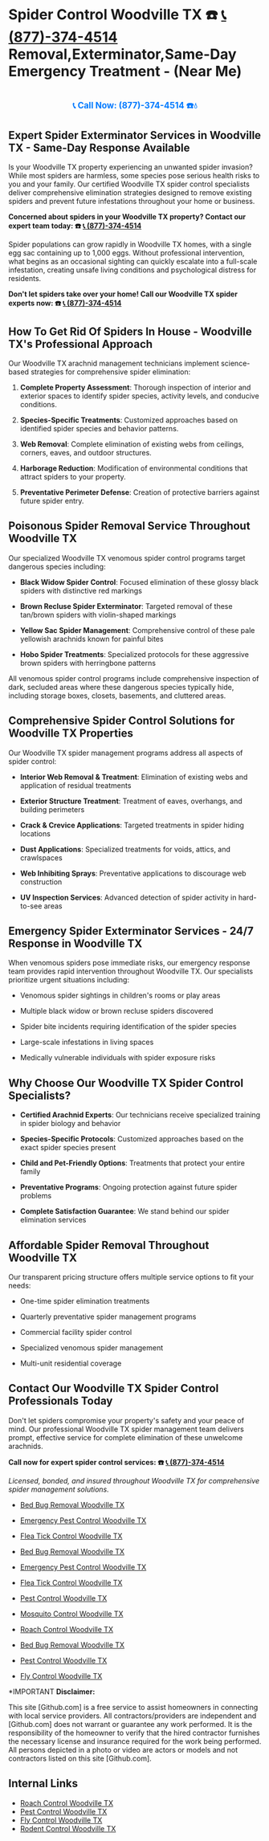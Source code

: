 # Spider Control Woodville TX ☎️ [📞 (877)-374-4514](https://pest-control-4514.netlify.app) Removal,Exterminator,Same-Day Emergency Treatment - (Near Me)
# 

<p align="center" style="font-size: 1.2em; font-weight: bold; margin: 20px 0;">
  <a href="https://pest-control-4514.netlify.app" target="_blank" style="color: #007BFF; text-decoration: none;">📞 Call Now: (877)-374-4514 ☎️💧</a>
</p>

## Expert Spider Exterminator Services in Woodville TX - Same-Day Response Available

Is your Woodville TX property experiencing an unwanted spider invasion? While most spiders are harmless, some species pose serious health risks to you and your family. Our certified Woodville TX spider control specialists deliver comprehensive elimination strategies designed to remove existing spiders and prevent future infestations throughout your home or business.

**Concerned about spiders in your Woodville TX property? Contact our expert team today: ☎️ [📞 (877)-374-4514](https://pest-control-4514.netlify.app)**

Spider populations can grow rapidly in Woodville TX homes, with a single egg sac containing up to 1,000 eggs. Without professional intervention, what begins as an occasional sighting can quickly escalate into a full-scale infestation, creating unsafe living conditions and psychological distress for residents.

**Don't let spiders take over your home! Call our Woodville TX spider experts now: ☎️ [📞 (877)-374-4514](https://pest-control-4514.netlify.app)**

## How To Get Rid Of Spiders In House - Woodville TX's Professional Approach

Our Woodville TX arachnid management technicians implement science-based strategies for comprehensive spider elimination:

1. **Complete Property Assessment**: Thorough inspection of interior and exterior spaces to identify spider species, activity levels, and conducive conditions.

2. **Species-Specific Treatments**: Customized approaches based on identified spider species and behavior patterns.

3. **Web Removal**: Complete elimination of existing webs from ceilings, corners, eaves, and outdoor structures.

4. **Harborage Reduction**: Modification of environmental conditions that attract spiders to your property.

5. **Preventative Perimeter Defense**: Creation of protective barriers against future spider entry.

## Poisonous Spider Removal Service Throughout Woodville TX

Our specialized Woodville TX venomous spider control programs target dangerous species including:

- **Black Widow Spider Control**: Focused elimination of these glossy black spiders with distinctive red markings

- **Brown Recluse Spider Exterminator**: Targeted removal of these tan/brown spiders with violin-shaped markings

- **Yellow Sac Spider Management**: Comprehensive control of these pale yellowish arachnids known for painful bites

- **Hobo Spider Treatments**: Specialized protocols for these aggressive brown spiders with herringbone patterns

All venomous spider control programs include comprehensive inspection of dark, secluded areas where these dangerous species typically hide, including storage boxes, closets, basements, and cluttered areas.

## Comprehensive Spider Control Solutions for Woodville TX Properties

Our Woodville TX spider management programs address all aspects of spider control:

- **Interior Web Removal & Treatment**: Elimination of existing webs and application of residual treatments

- **Exterior Structure Treatment**: Treatment of eaves, overhangs, and building perimeters

- **Crack & Crevice Applications**: Targeted treatments in spider hiding locations

- **Dust Applications**: Specialized treatments for voids, attics, and crawlspaces

- **Web Inhibiting Sprays**: Preventative applications to discourage web construction

- **UV Inspection Services**: Advanced detection of spider activity in hard-to-see areas

## Emergency Spider Exterminator Services - 24/7 Response in Woodville TX

When venomous spiders pose immediate risks, our emergency response team provides rapid intervention throughout Woodville TX. Our specialists prioritize urgent situations including:

- Venomous spider sightings in children's rooms or play areas

- Multiple black widow or brown recluse spiders discovered

- Spider bite incidents requiring identification of the spider species

- Large-scale infestations in living spaces

- Medically vulnerable individuals with spider exposure risks

## Why Choose Our Woodville TX Spider Control Specialists?

- **Certified Arachnid Experts**: Our technicians receive specialized training in spider biology and behavior

- **Species-Specific Protocols**: Customized approaches based on the exact spider species present

- **Child and Pet-Friendly Options**: Treatments that protect your entire family

- **Preventative Programs**: Ongoing protection against future spider problems

- **Complete Satisfaction Guarantee**: We stand behind our spider elimination services

## Affordable Spider Removal Throughout Woodville TX

Our transparent pricing structure offers multiple service options to fit your needs:

- One-time spider elimination treatments

- Quarterly preventative spider management programs

- Commercial facility spider control

- Specialized venomous spider management

- Multi-unit residential coverage

## Contact Our Woodville TX Spider Control Professionals Today

Don't let spiders compromise your property's safety and your peace of mind. Our professional Woodville TX spider management team delivers prompt, effective service for complete elimination of these unwelcome arachnids.

**Call now for expert spider control services: ☎️ [📞 (877)-374-4514](https://pest-control-4514.netlify.app)**

*Licensed, bonded, and insured throughout Woodville TX for comprehensive spider management solutions.*


- [Bed Bug Removal Woodville TX](https://github.com/allyoucaneatsushiin/plumbing-texas/blob/main/Bed-Bug-Removal-Woodville-TX-877-374-4514-Exterminator-Same-Day-Emergency-Treatment-Near-Me.md)
- [Emergency Pest Control Woodville TX](https://github.com/allyoucaneatsushiin/plumbing-texas/blob/main/Emergency-Pest-Control-Woodville-TX-877-374-4514-24-7-Fast-Response-Near-Me.md)
- [Flea Tick Control Woodville TX](https://github.com/allyoucaneatsushiin/plumbing-texas/blob/main/Flea-Tick-Control-Woodville-TX-877-374-4514-Removal-Exterminator-Same-Day-Emergency-Treatment-Near-Me.md)


- [Bed Bug Removal Woodville TX](https://github.com/allyoucaneatsushiin/plumbing-texas/blob/main/Bed-Bug-Removal-Woodville-TX-877-374-4514-Exterminator-Same-Day-Emergency-Treatment-Near-Me.md)
- [Emergency Pest Control Woodville TX](https://github.com/allyoucaneatsushiin/plumbing-texas/blob/main/Emergency-Pest-Control-Woodville-TX-877-374-4514-24-7-Fast-Response-Near-Me.md)
- [Flea Tick Control Woodville TX](https://github.com/allyoucaneatsushiin/plumbing-texas/blob/main/Flea-Tick-Control-Woodville-TX-877-374-4514-Removal-Exterminator-Same-Day-Emergency-Treatment-Near-Me.md)


- [Pest Control Woodville TX](https://github.com/allyoucaneatsushiin/plumbing-texas/blob/main/Pest-Control-Woodville-TX-877-374-4514-Exterminator-Same-Day-Emergency-Treatment-Near-Me.md)
- [Mosquito Control Woodville TX](https://github.com/allyoucaneatsushiin/plumbing-texas/blob/main/Mosquito-Control-Woodville-TX-877-374-4514-Exterminator-Same-Day-Emergency-Treatment-Near-Me.md)
- [Roach Control Woodville TX](https://github.com/allyoucaneatsushiin/plumbing-texas/blob/main/Roach-Control-Woodville-TX-877-374-4514-Removal-Exterminator-Same-Day-Emergency-Treatment-Near-Me.md)


- [Bed Bug Removal Woodville TX](https://github.com/allyoucaneatsushiin/plumbing-texas/blob/main/Bed-Bug-Removal-Woodville-TX-877-374-4514-Exterminator-Same-Day-Emergency-Treatment-Near-Me.md)
- [Pest Control Woodville TX](https://github.com/allyoucaneatsushiin/plumbing-texas/blob/main/Pest-Control-Woodville-TX-877-374-4514-Exterminator-Same-Day-Emergency-Treatment-Near-Me.md)
- [Fly Control Woodville TX](https://github.com/allyoucaneatsushiin/plumbing-texas/blob/main/Fly-Control-Woodville-TX-877-374-4514-Prevention-Same-Day-Emergency-Treatment-Near-Me.md)


*IMPORTANT **Disclaimer:**  

This site [Github.com] is a free service to assist homeowners in connecting with local service providers. All contractors/providers are independent and [Github.com] does not warrant or guarantee any work performed. It is the responsibility of the homeowner to verify that the hired contractor furnishes the necessary license and insurance required for the work being performed. All persons depicted in a photo or video are actors or models and not contractors listed on this site [Github.com].


## Internal Links
- [Roach Control Woodville TX](https://github.com/allyoucaneatsushiin/plumbing-texas/blob/main/Roach-Control-Woodville-TX-877-374-4514-Removal-Exterminator-Same-Day-Emergency-Treatment-Near-Me.md)
- [Pest Control Woodville TX](https://github.com/allyoucaneatsushiin/plumbing-texas/blob/main/Pest-Control-Woodville-TX-877-374-4514-Exterminator-Same-Day-Emergency-Treatment-Near-Me.md)
- [Fly Control Woodville TX](https://github.com/allyoucaneatsushiin/plumbing-texas/blob/main/Fly-Control-Woodville-TX-877-374-4514-Prevention-Same-Day-Emergency-Treatment-Near-Me.md)
- [Rodent Control Woodville TX](https://github.com/allyoucaneatsushiin/plumbing-texas/blob/main/Rodent-Control-Woodville-TX-877-374-4514-Rat-Removal-Exterminator-Same-Day-Emergency-Treatment-Near-Me.md)
